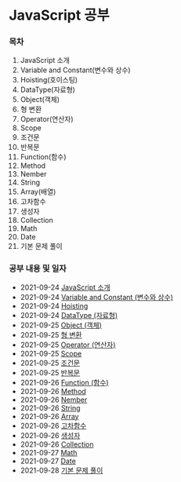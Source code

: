 # JavaScript 공부 

### 목차

1. JavaScript 소개
2. Variable and Constant(변수와 상수)
3. Hoisting(호이스팅)
4. DataType(자료형)
5. Object(객체)
6. 형 변환
7. Operator(연산자)
8. Scope
9. 조건문
10. 반복문
11. Function(함수)
12. Method
13. Nember
14. String
15. Array(배열)
16. 고차함수
17. 생성자
18. Collection
19. Math
20. Date
21. 기본 문제 풀이
<!--
7. Arrow Function (화살표 함수)
8. DOM (문서 객체 모델)
9. IIFE (즉시 실행 함수)
10. Property -->


### 공부 내용 및 일자 

- 2021-09-24 [JavaScript 소개](./introduce/README.md)
- 2021-09-24 [Variable and Constant (변수와 상수)](./variable_constant/README.md)
- 2021-09-24 [Hoisting](./hoisting/README.md)
- 2021-09-24 [DataType (자료형)](./datatype/README.md)
- 2021-09-25 [Object (객체)](./object/README.md)
- 2021-09-25 [형 변환](./typecoercion/README.md)
- 2021-09-25 [Operator (연산자)](./operator/README.md)
- 2021-09-25 [Scope](./scope/README.md)
- 2021-09-25 [조건문](./condition/README.md)
- 2021-09-25 [반복문](./loop/README.md)
- 2021-09-26 [Function (함수)](./function/README.md)
- 2021-09-26 [Method](./method/README.md)
- 2021-09-26 [Nember](./number/README.md)
- 2021-09-26 [String](./string/README.md)
- 2021-09-26 [Array](./array/README.md)
- 2021-09-26 [고차함수](./higher-OrderFunction/README.md)
- 2021-09-26 [생성자](./constructor/README.md)
- 2021-09-26 [Collection](./collection/README.md)
- 2021-09-27 [Math](./math/README.md)
- 2021-09-27 [Date](./date/README.md)
- 2021-09-28 [기본 문제 풀이](./basicQuestion/README.md)
<!--
- 2021-09-20 [Arrow Function (화살표 함수)](./arrowfunction/README.md)
- 2021-09-21 [DOM (문서 객체 모델)](./dom/README.md)
- 2021-09-22 [IIFE (즉시 실행 함수)](./iife/README.md)
- 2021-09-23 [Property](./property/README.md)
 -->
